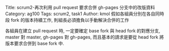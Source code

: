 Title: scrum2-再次利用 pull request 要求合併 gh-pages 分支中的改版資料
Category: ag100
Tags: scrum2, task1
Author: kmol
假如各組員分別在各自同時段 fork 的版本持續工作, 則組長必須擔負以手動解決合併的工作

<!-- PELICAN_END_SUMMARY -->

各組員在建立 pull request 時, 一定要確定 base fork 與 head fork 的對應分支, master  對 master, gh-pages 對 
gh-pages, 而且基本的請求是要從 head fork 將版本要求合併到 base fork 中.
